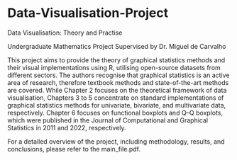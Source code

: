 # Data-Visualisation-Project
Data Visualisation: Theory and Practise

Undergraduate Mathematics Project
Supervised by Dr. Miguel de Carvalho

This project aims to provide the theory of graphical statistics methods and their visual implementations using R, utilising open-source datasets from different sectors. The authors recognise that graphical statistics is an active area of research, therefore textbook methods and state-of-the-art methods are covered. While Chapter 2 focuses on the theoretical framework of data visualisation, Chapters 3 to 5 concentrate on standard implementations of graphical statistics methods for univariate, bivariate, and multivariate data, respectively. Chapter 6 focuses on functional boxplots and Q–Q boxplots, which were published in the Journal of Computational and Graphical Statistics in 2011 and 2022, respectively.

For a detailed overview of the project, including methodology, results, and conclusions, please refer to the main_file.pdf.
